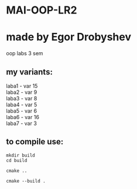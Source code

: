 # MAI-OOP-LR2
# made by Egor Drobyshev
oop labs 3 sem

## my variants:

laba1 - var 15  
laba2 - var 9  
laba3 - var 8  
laba4 - var 5  
laba5 - var 6  
laba6 - var 16  
laba7 - var 3  

## to compile use:

```
mkdir build
cd build

cmake ..

cmake --build .
```
